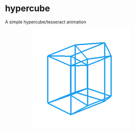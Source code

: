 # hypercube

A simple hypercube/tesseract animation

<p align="center">
  <img src="js/hypercube.gif" />
</p>
